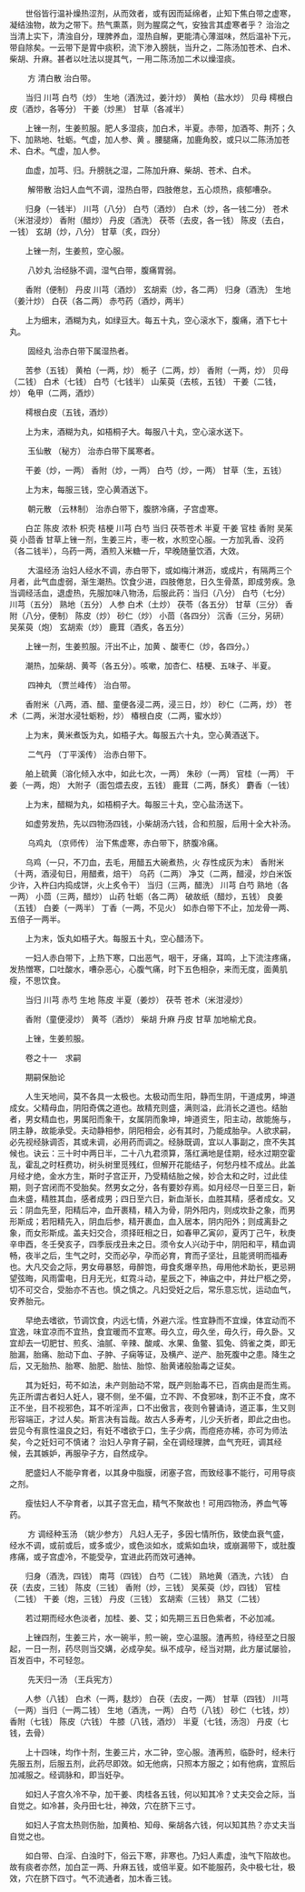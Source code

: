 <!-- { "loadSidebar": true } -->
　　世俗皆行温补燥热涩剂，从而效者，或有因而延绵者，止知下焦白带之虚寒，凝结浊物，故为之带下。热气熏蒸，则为腥腐之气，安独言其虚寒者乎？ 治治之当清上实下，清浊自分，理脾养血，湿热自解，更能清心薄滋味，然后温补下元，带自除矣。一云带下是胃中痰积，流下渗入膀胱，当升之，二陈汤加苍术、白术、柴胡、升麻。甚者以吐法以提其气，一用二陈汤加二术以燥湿痰。

　　 方 清白散  治白带。

　　当归 川芎 白芍（炒） 生地（酒洗过，姜汁炒） 黄柏（盐水炒） 贝母 樗根白皮（酒炒，各等分） 干姜（炒黑） 甘草（各减半）

　　上锉一剂，生姜煎服。肥人多湿痰，加白术，半夏。赤带，加酒芩、荆芥；久下、加熟地、牡蛎。气虚，加人参、黄 。腰腿痛，加鹿角胶，或只以二陈汤加苍术、白术。气虚，加人参。

　　血虚，加芎、归。升膀胱之湿，二陈加升麻、柴胡、苍术、白术。

　　 解带散  治妇人血气不调，湿热白带，四肢倦怠，五心烦热，痰郁嘈杂。

　　归身（一钱半） 川芎（八分） 白芍（酒炒） 白术（炒，各一钱二分） 苍术（米泔浸炒） 香附（醋炒） 丹皮（酒洗） 茯苓（去皮，各一钱） 陈皮（去白，一钱） 玄胡（炒，八分） 甘草（炙，四分）

　　上锉一剂，生姜煎，空心服。

　　 八妙丸  治经脉不调，湿气白带，腹痛胃弱。

　　香附（便制） 丹皮 川芎（酒炒） 玄胡索（炒，各二两） 归身（酒洗） 生地（姜汁炒） 白茯（各二两） 赤芍药（酒炒，两半）

　　上为细末，酒糊为丸，如绿豆大。每五十丸，空心滚水下，腹痛，酒下七十丸。

　　 固经丸  治赤白带下属湿热者。

　　苦参（五钱） 黄柏（一两，炒） 栀子（二两，炒） 香附（一两，炒） 贝母（二钱） 白术（七钱） 白芍（七钱半） 山茱萸（去核，五钱） 干姜（二钱，炒） 龟甲（二两，酒炒）

　　樗根白皮（五钱，酒炒）

　　上为末，酒糊为丸，如梧桐子大。每服八十丸，空心滚水送下。

　　 玉仙散 （秘方） 治赤白带下属寒者。

　　干姜（炒，一两） 香附（炒，一两） 白芍（炒，一两） 甘草（生，五钱）

　　上为末，每服三钱，空心黄酒送下。

　　 朝元散 （云林制） 治赤白带下，腹脐冷痛，子宫虚寒。

　　白芷 陈皮 浓朴 枳壳 桔梗 川芎 白芍 当归 茯苓苍术 半夏 干姜 官桂 香附 吴茱萸 小茴香 甘草上锉一剂，生姜三片，枣一枚，水煎空心服。一方加乳香、没药（各二钱半），乌药一两，酒煎入米糖一斤，早晚随量饮酒，大效。

　　 大温经汤  治妇人经水不调，赤白带下，或如梅汁淋沥，或成片，有隔两三个月者，此气血虚弱，渐生潮热。饮食少进，四肢倦怠，日久生骨蒸，即成劳疾。急当调经活血，退虚热，先服加味八物汤，后服此药：当归（八分） 白芍（七分） 川芎（五分） 熟地（五分） 人参 白术（土炒） 茯苓（各五分） 甘草（三分） 香附（八分，便制） 陈皮（炒） 砂仁（炒） 小茴（各四分） 沉香（三分，另研） 吴茱萸（炮） 玄胡索（炒） 鹿茸（酒炙，各五分）

　　上锉一剂，生姜煎服。汗出不止，加黄 、酸枣仁（炒，各四分。）

　　潮热，加柴胡、黄芩（各五分）。咳嗽，加杏仁、桔梗、五味子、半夏。

　　 四神丸 （贾兰峰传） 治白带。

　　香附米（八两，酒、醋、童便各浸二两，浸三日，炒） 砂仁（二两，炒） 苍术（二两，米泔水浸牡蛎粉，炒） 椿根白皮（二两，蜜水炒）

　　上为末，黄米煮饭为丸，如梧子大。每服五六十丸，空心黄酒送下。

　　 二气丹 （丁平溪传） 治赤白带下。

　　舶上硫黄（溶化倾入水中，如此七次，一两） 朱砂（一两） 官桂（一两） 干姜（一两，炮） 大附子（面包煨去皮，五钱） 鹿茸（二两，酥炙） 麝香（一钱）

　　上为末，醋糊为丸，如梧桐子大。每服三十丸，空心盐汤送下。

　　如虚劳发热，先以四物汤四钱，小柴胡汤六钱，合和煎服，后用十全大补汤。

　　 乌鸡丸 （京师传） 治下焦虚寒，赤白带下，脐腹冷痛。

　　乌鸡（一只，不刀血，去毛，用醋五大碗煮热，火 存性成灰为末） 香附米（十两，酒浸旬日，用醋煮，焙干） 乌药（二两） 净艾（二两，醋浸，炒白米饭少许，入杵臼内捣成饼，火上炙令干） 当归（三两，醋洗） 川芎 白芍 熟地（各一两） 小茴（三两，醋炒） 山药 牡蛎（各二两） 破故纸（醋炒，五钱） 良姜（五钱） 白姜（一两半） 丁香（一两，不见火） 如赤白带下不止，加龙骨一两、五倍子一两半。

　　上为末，饭丸如梧子大。每服五十丸，空心醋汤下。

　　一妇人赤白带下，上热下寒，口出恶气，咽干，牙痛，耳鸣，上下流注疼痛，发热憎寒，口吐酸水，嘈杂恶心，心腹气痛，时下五色相杂，来而无度，面黄肌瘦，不思饮食。

　　当归 川芎 赤芍 生地 陈皮 半夏（姜炒） 茯苓 苍术（米泔浸炒）

　　香附（童便浸炒） 黄芩（酒炒） 柴胡 升麻 丹皮 甘草 加地榆尤良。

　　上锉，生姜煎服。

　　卷之十一　求嗣

　　期嗣保胎论

　　人生天地间，莫不各具一太极也。太极动而生阳，静而生阴，干道成男，坤道成女。父精母血，阴阳奇偶之道也。故精充则盛，满则溢，此消长之道也。结胎者，男女精血也，男属阳而象干，女属阴而象坤，坤道资生，阳主动，故能施与，阴主静，故能承受。夫动静相参，阴阳相会，必有其时，乃能成胎孕。人欲求嗣，必先视经脉调否，其或未调，必用药而调之。经脉既调，宜以人事副之，庶不失其候也。诀云：三十时中两日半，二十八九君须算，落红满地是佳期，经水过期空霍乱，霍乱之时枉费功，树头树里觅残红，但解开花能结子，何愁丹桂不成丛。此盖月经才绝，金水方生，斯时子宫正开，乃受精结胎之候，妙合太和之时，过此佳期，则子宫闭而不受胎矣。然男女之分，各有要妙存焉。如月经尽一日至三日，新血未盛，精胜其血，感者成男；四日至六日，新血渐长，血胜其精，感者成女。又云：阴血先至，阳精后冲，血开裹精，精入为骨，阴外阳内，则成坎卦之象，而男形斯成；若阳精先入，阴血后参，精开裹血，血入居本，阴内阳外；则成离卦之象，而女形斯成。盖夫妇交合，须择旺相之日，如春甲乙寅卯，夏丙丁己午，秋庚辛申酉，冬壬癸亥子，四季辰戌丑未之日。须令女人兴动于中，阴阳和平，精血调畅，夜半之后，生气之时，交而必孕，孕而必育，育而子坚壮，且能贤明而福寿也。大凡交会之际，男女毋暴怒，毋醉饱，毋食炙爆辛热，毋用他术助长，更忌朔望弦晦，风雨雷电，日月无光，虹霓斗动，星辰之下，神庙之中，井灶尸柩之旁，切不可交合，受胎亦不吉也。慎之慎之。凡妇受妊之后，常乐意忘忧，运动血气，安养胎元。

　　早绝去嗜欲，节调饮食，内远七情，外避六淫。性宜静而不宜燥，体宜动而不宜逸，味宜凉而不宜热，食宜暖而不宜寒。毋久立，毋久坐，毋久行，毋久卧。又宜却去一切肥甘、煎炙、油腻、辛辣、酸咸、水果、鱼鳖、狐兔、鸽雀之类，即无胎漏，胎痛、胎动下血、子肿、子痫等证，及横产、逆产、胎死腹中之患。降生之后，又无胎热、胎寒、胎肥、胎怯、胎惊、胎黄诸般胎毒之证矣。

　　其为妊妇，苟不如法，未产则胎动不常，既产则胎毒不已，百病由是而生焉。先正所谓古者妇人妊人，寝不侧，坐不偏，立不跸、不食邪味，割不正不食，席不正不坐，目不视邪色，耳不听淫声，口不出傲言，夜则令瞽诵诗，道正事，生又则形容端正，才过人矣。斯言决有旨哉。故古人多寿考，儿少夭折者，即此之由也。尝见今有禀性温良之妇，有妊不嗜欲于口，生子少病，而痘疮亦稀，亦可为师法矣，今之妊妇可不慎诸？ 治妇人孕育子嗣，全在调经理脾，血气充旺，调其经候，去其嫉妒，再服孕子方，自然成孕。

　　肥盛妇人不能孕育者，以其身中脂膜，闭塞子宫，而致经事不能行，可用导痰之剂。

　　瘦怯妇人不孕育者，以其子宫无血，精气不聚故也！可用四物汤，养血气等药。

　　 方 调经种玉汤 （姚少参方） 凡妇人无子，多因七情所伤，致使血衰气盛，经水不调，或前或后，或多或少，或色淡如水，或紫如血块，或崩漏带下，或肚腹疼痛，或子宫虚冷，不能受孕，宜进此药而效可通神。

　　归身（酒洗，四钱） 南芎（四钱） 白芍（二钱） 熟地黄（酒洗，六钱） 白茯（去皮，三钱） 陈皮（三钱） 香附（炒，三钱） 吴茱萸（炒，四钱） 官桂（二钱） 干姜（炮，三钱） 丹皮（三钱） 玄胡索（三钱） 熟艾（二钱）

　　若过期而经水色淡者，加桂、姜、艾；如先期三五日色紫者，不必加减。

　　上锉四剂，生姜三片，水一碗半，煎一碗，空心温服。渣再煎，待经至之日服起，一日一剂，药尽则当交媾，必成孕矣。纵不成孕，经当对期，此方屡试屡验，百发百中，不可轻忽。

　　 先天归一汤 （王兵宪方）

　　人参（八钱） 白术（一两，麸炒） 白茯（去皮，一两） 甘草（四钱） 川芎（一两）当归（一两二钱） 生地（酒洗，一两） 白芍（八钱） 砂仁（七钱，炒） 香附（七钱） 陈皮（六钱） 牛膝（八钱，酒炒） 半夏（七钱，汤泡） 丹皮（七钱，去骨）

　　上十四味，均作十剂，生姜三片，水二钟，空心服。渣再煎，临卧时，经未行先服五剂，后服五剂，此药尽即效。如无他病，只照本方服之；如有他病，宜照后加减服之。经调脉和，即当妊孕。

　　如妇人子宫久冷不孕，加干姜、肉桂各五钱，何以知其冷？丈夫交会之际，当自觉之。如冷甚，灸丹田七壮，神效，穴在脐下三寸。

　　如妇人子宫太热则伤胎，加黄柏、知母、柴胡各六钱，何以知其热？亦丈夫当自觉之也。

　　如白带、白淫、白浊时下，俗云下寒，非寒也。乃妇人素虚，浊气下陷故也。故有痰者亦然，加白芷一两、升麻五钱，或倍半夏。如不能服药，灸中极七壮，极效，穴在脐下四寸。气不流通者，加木香三钱。

